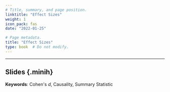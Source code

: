 ```yaml
---
# Title, summary, and page position.
linktitle: "Effect Sizes"
weight: 1
icon_pack: fas
date: "2022-01-25"

# Page metadata.
title: "Effect Sizes"
type: book  # Do not modify.
---
```


<style>
code{
  color: #2a7792;
}
.hljs{
  font-size: 16px
}
.minih{
  font-size: 1px;
  margin: 0px 0px 0px 0px;
}

.highlight {
    position: relative;
}
.highlight pre {
    padding: 15px;
}
.highlight-copy-btn {
    position: absolute;
    top: 7px;
    right: 7px;
    border: 0;
    border-radius: 4px;
    padding: 5px;
    font-size: 0.7em;
    line-height: 1.8;
    color: #fff;
    background-color: #777;
    min-width: 55px;
    text-align: center;
}
.highlight-copy-btn:hover {
    background-color: #666;
}
</style>

---


## Slides {.minih}

<object data="/media/workshop/ma/effect-sizes.pdf" type="application/pdf" width="100%" height="500px">
</object>

**Keywords**: Cohen's _d_, Causality, Summary Statistic

<style>
h1 {color: #2a7792;}
</style>



